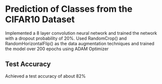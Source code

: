 # Prediction of Classes from the CIFAR10 Dataset
Implemented a 8 layer convolution neural network and trained the network with a dropout probability of 20%. Used RandomCrop() and RandomHorizontalFlip() as the data augmentation techniques and trained the model over 200 epochs using ADAM Optimizer

## Test Accuracy
Achieved a test accuracy of about 82%
